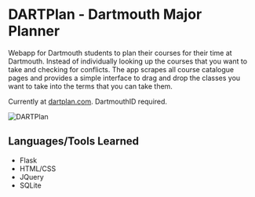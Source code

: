 DARTPlan - Dartmouth Major Planner
==================================

Webapp for Dartmouth students to plan their courses for their time at Dartmouth. Instead of individually looking up the courses that you want to take and checking for conflicts. The app scrapes all course catalogue pages and provides a simple interface to drag and drop the classes you want to take into the terms that you can take them.

Currently at [dartplan.com](dartplan.com). DartmouthID required.

![DARTPlan](https://raw.github.com/alexgerstein/alexgerstein.github.io/master/images/dplan.jpg "Dplanner")

## Languages/Tools Learned

* Flask
* HTML/CSS
* JQuery
* SQLite

